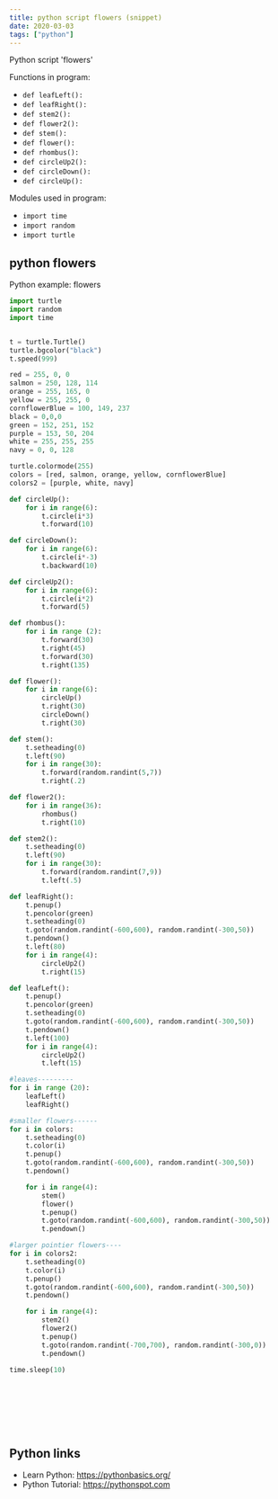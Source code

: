 ```yaml
---
title: python script flowers (snippet)
date: 2020-03-03
tags: ["python"]
---
```

Python script 'flowers'

Functions in program: 
* `def leafLeft():`
* `def leafRight():`
* `def stem2():`
* `def flower2():`
* `def stem():`
* `def flower():`
* `def rhombus():`
* `def circleUp2():`
* `def circleDown():`
* `def circleUp():`

Modules used in program: 
* `import time`
* `import random`
* `import turtle`

## python flowers

Python example: flowers

```python
import turtle
import random
import time


t = turtle.Turtle()
turtle.bgcolor("black")
t.speed(999)

red = 255, 0, 0
salmon = 250, 128, 114
orange = 255, 165, 0
yellow = 255, 255, 0
cornflowerBlue = 100, 149, 237
black = 0,0,0
green = 152, 251, 152
purple = 153, 50, 204
white = 255, 255, 255
navy = 0, 0, 128

turtle.colormode(255)
colors = [red, salmon, orange, yellow, cornflowerBlue]
colors2 = [purple, white, navy]

def circleUp():
	for i in range(6):
		t.circle(i*3)
		t.forward(10)

def circleDown():
	for i in range(6):
		t.circle(i*-3)
		t.backward(10)

def circleUp2():
	for i in range(6):
		t.circle(i*2)
		t.forward(5)

def rhombus():
	for i in range (2):
		t.forward(30)
		t.right(45)
		t.forward(30)
		t.right(135)

def flower():
	for i in range(6):
		circleUp()
		t.right(30)
		circleDown()
		t.right(30)

def stem():
	t.setheading(0)
	t.left(90)
	for i in range(30):
		t.forward(random.randint(5,7))
		t.right(.2)

def flower2():
	for i in range(36):
		rhombus()
		t.right(10)

def stem2():
	t.setheading(0)
	t.left(90)
	for i in range(30):
		t.forward(random.randint(7,9))
		t.left(.5)

def leafRight():
	t.penup()
	t.pencolor(green)
	t.setheading(0)
	t.goto(random.randint(-600,600), random.randint(-300,50))
	t.pendown()
	t.left(80)
	for i in range(4):
		circleUp2()
		t.right(15)

def leafLeft():
	t.penup()
	t.pencolor(green)
	t.setheading(0)
	t.goto(random.randint(-600,600), random.randint(-300,50))
	t.pendown()
	t.left(100)
	for i in range(4):
		circleUp2()
		t.left(15)

#leaves---------
for i in range (20):
	leafLeft()
	leafRight()

#smaller flowers------
for i in colors:
	t.setheading(0)
	t.color(i)
	t.penup()
	t.goto(random.randint(-600,600), random.randint(-300,50))
	t.pendown()

	for i in range(4):
		stem()
		flower()
		t.penup()
		t.goto(random.randint(-600,600), random.randint(-300,50))
		t.pendown()

#larger pointier flowers----
for i in colors2:
	t.setheading(0)
	t.color(i)
	t.penup()
	t.goto(random.randint(-600,600), random.randint(-300,50))
	t.pendown()

	for i in range(4):
		stem2()
		flower2()
		t.penup()
		t.goto(random.randint(-700,700), random.randint(-300,0))
		t.pendown()

time.sleep(10)


		






```

## Python links

- Learn Python: https://pythonbasics.org/
- Python Tutorial: https://pythonspot.com
